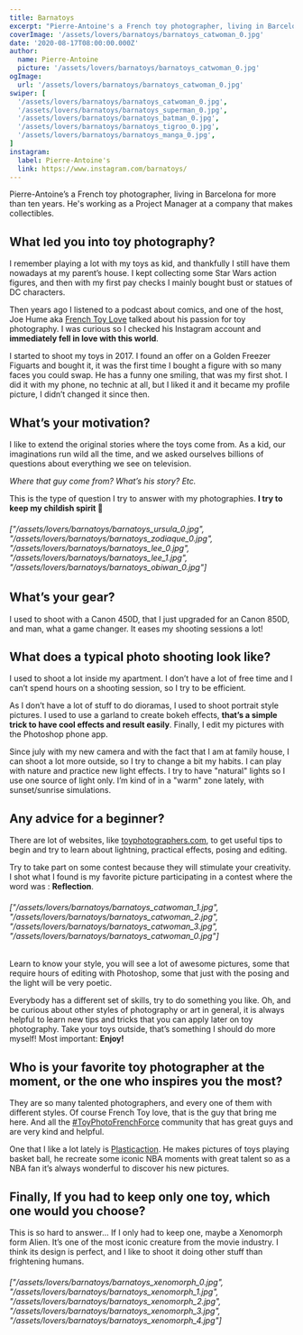 ```yaml
---
title: Barnatoys
excerpt: "Pierre-Antoine's a French toy photographer, living in Barcelona for more than ten years. He's working as a Project Manager at a company that makes collectibles."
coverImage: '/assets/lovers/barnatoys/barnatoys_catwoman_0.jpg'
date: '2020-08-17T08:00:00.000Z'
author:
  name: Pierre-Antoine
  picture: '/assets/lovers/barnatoys/barnatoys_catwoman_0.jpg'
ogImage:
  url: '/assets/lovers/barnatoys/barnatoys_catwoman_0.jpg'
swiper: [
  '/assets/lovers/barnatoys/barnatoys_catwoman_0.jpg',
  '/assets/lovers/barnatoys/barnatoys_superman_0.jpg',
  '/assets/lovers/barnatoys/barnatoys_batman_0.jpg',
  '/assets/lovers/barnatoys/barnatoys_tigroo_0.jpg',
  '/assets/lovers/barnatoys/barnatoys_manga_0.jpg',
]
instagram:
  label: Pierre-Antoine's
  link: https://www.instagram.com/barnatoys/
---
```


Pierre-Antoine’s a French toy photographer, living in Barcelona for more than ten years. He's working as a Project Manager at a company that makes collectibles.

## What led you into toy photography?

I remember playing a lot with my toys as kid, and thankfully I still have them nowadays at my parent’s house. I kept collecting some Star Wars action figures, and then with my first pay checks I mainly bought bust or statues of DC characters. 

Then years ago I listened to a podcast about comics, and one of the host, Joe Hume aka [French Toy Love](https://www.instagram.com/french_toy_love) talked about his passion for toy photography. I was curious so I checked his Instagram account and **immediately fell in love with this world**. 

I started to shoot my toys in 2017. I found an offer on a Golden Freezer Figuarts and bought it, it was the first time I bought a figure with so many faces you could swap. He has a funny one smiling, that was my first shot. I did it with my phone, no technic at all, but I liked it and it became my profile picture, I didn’t changed it since then.

## What’s your motivation?

I like to extend the original stories where the toys come from. As a kid, our imaginations run wild all the time, and we asked ourselves billions of questions about everything we see on television. 

*Where that guy come from? What’s his story? Etc.* 

This is the type of question I try to answer with my photographies. **I try to keep my childish spirit 🎈**

###### ["/assets/lovers/barnatoys/barnatoys_ursula_0.jpg", "/assets/lovers/barnatoys/barnatoys_zodiaque_0.jpg", "/assets/lovers/barnatoys/barnatoys_lee_0.jpg", "/assets/lovers/barnatoys/barnatoys_lee_1.jpg", "/assets/lovers/barnatoys/barnatoys_obiwan_0.jpg"]


## What’s your gear?

I used to shoot with a Canon 450D, that I just upgraded for an Canon 850D, and man, what a game changer. It eases my shooting sessions a lot!


## What does a typical photo shooting look like?

I used to shoot a lot inside my apartment. I don’t have a lot of free time and I can’t spend hours on a shooting session, so I try to be efficient. 

As I don’t have a lot of stuff to do dioramas, I used to shoot portrait style pictures. I used to use a garland to create bokeh effects, **that’s a simple trick to have cool effects and result easily**. Finally, I edit my pictures with the Photoshop phone app.

Since july with my new camera and with the fact that I am at family house, I can shoot a lot more outside, so I try to change a bit my habits. I can play with nature and practice new light effects. I try to have "natural" lights so I use one source of light only. I’m kind of in a "warm" zone lately, with sunset/sunrise simulations.


## Any advice for a beginner?

There are lot of websites, like [toyphotographers.com](https://toyphotographers.com/), to get useful tips to begin and try to learn about lightning, practical effects, posing and editing.

Try to take part on some contest because they will stimulate your creativity. I shot what I found is my favorite picture participating in a contest where the word was : **Reflection**.

###### ["/assets/lovers/barnatoys/barnatoys_catwoman_1.jpg", "/assets/lovers/barnatoys/barnatoys_catwoman_2.jpg", "/assets/lovers/barnatoys/barnatoys_catwoman_3.jpg", "/assets/lovers/barnatoys/barnatoys_catwoman_0.jpg"]

Learn to know your style, you will see a lot of awesome pictures, some that require hours of editing with Photoshop, some that just with the posing and the light will be very poetic. 

Everybody has a different set of skills, try to do something you like. Oh, and be curious about other styles of photography or art in general, it is always helpful to learn new tips and tricks that you can apply later on toy photography. Take your toys outside, that’s something I should do more myself! Most important: **Enjoy!**


## Who is your favorite toy photographer at the moment, or the one who inspires you the most?

They are so many talented photographers, and every one of them with different styles. Of course French Toy love, that is the guy that bring me here. And all the [#ToyPhotoFrenchForce](https://www.instagram.com/explore/tags/toyphotofrenchforce/) community that has great guys and are very kind and helpful.

One that I like a lot lately is [Plasticaction](https://www.instagram.com/plasticaction/). He makes pictures of toys playing basket ball, he recreate some iconic NBA moments with great talent so as a NBA fan it’s always wonderful to discover his new pictures.


## Finally, If you had to keep only one toy, which one would you choose?

This is so hard to answer... If I only had to keep one, maybe a Xenomorph form Alien. It’s one of the most iconic creature from the movie industry. I think its design is perfect, and I like to shoot it doing other stuff than frightening humans.

###### ["/assets/lovers/barnatoys/barnatoys_xenomorph_0.jpg", "/assets/lovers/barnatoys/barnatoys_xenomorph_1.jpg", "/assets/lovers/barnatoys/barnatoys_xenomorph_2.jpg", "/assets/lovers/barnatoys/barnatoys_xenomorph_3.jpg", "/assets/lovers/barnatoys/barnatoys_xenomorph_4.jpg"]
